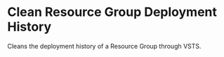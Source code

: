 # Clean Resource Group Deployment History
Cleans the deployment history of a Resource Group through VSTS.
